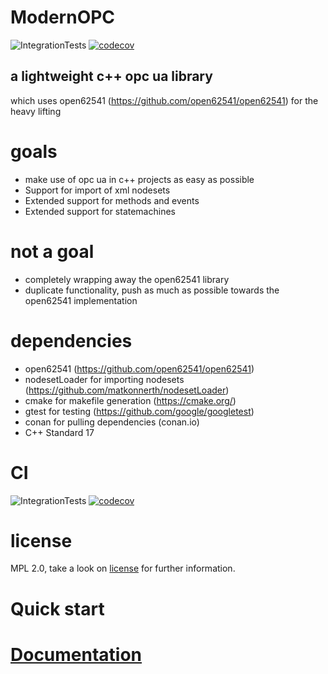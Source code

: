 # ModernOPC
![IntegrationTests](https://github.com/matkonnerth/ModernOpc/workflows/GccDebugMemcheck/badge.svg)
[![codecov](https://codecov.io/gh/matkonnerth/ModernOPC/branch/master/graph/badge.svg)](https://codecov.io/gh/matkonnerth/ModernOPC)

## a lightweight c++ opc ua library
which uses open62541 (https://github.com/open62541/open62541) for the heavy lifting

# goals
* make use of opc ua in c++ projects as easy as possible
* Support for import of xml nodesets
* Extended support for methods and events
* Extended support for statemachines

# not a goal
* completely wrapping away the open62541 library
* duplicate functionality, push as much as possible towards the open62541 implementation

# dependencies
* open62541 (https://github.com/open62541/open62541)
* nodesetLoader for importing nodesets (https://github.com/matkonnerth/nodesetLoader)
* cmake for makefile generation (https://cmake.org/)
* gtest for testing (https://github.com/google/googletest)
* conan for pulling dependencies (conan.io)
* C++ Standard 17

# CI
![IntegrationTests](https://github.com/matkonnerth/ModernOpc/workflows/GccDebugMemcheck/badge.svg)
[![codecov](https://codecov.io/gh/matkonnerth/ModernOPC/branch/master/graph/badge.svg)](https://codecov.io/gh/matkonnerth/ModernOPC)

# license
MPL 2.0, take a look on [license](https://github.com/matkonnerth/ModernOPC/blob/master/LICENSE.md) for further information.

# Quick start

# [Documentation](https://matkonnerth.github.io/ModernOPC-Docu/)

